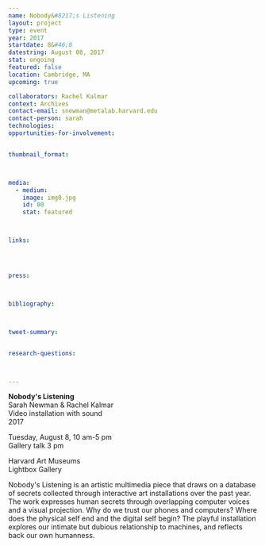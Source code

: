 ```yaml
---
name: Nobody&#8217;s Listening
layout: project
type: event
year: 2017
startdate: 8&#46;8
datestring: August 08, 2017
stat: ongoing
featured: false
location: Cambridge, MA
upcoming: true

collaborators: Rachel Kalmar
context: Archives
contact-email: snewman@metalab.harvard.edu
contact-person: sarah
technologies: 
opportunities-for-involvement:


thumbnail_format:



media:
  - medium:
    image: img0.jpg
    id: 00
    stat: featured



links:




press:



bibliography:



tweet-summary:


research-questions:



---
```

**Nobody's Listening**
<br />Sarah Newman & Rachel Kalmar
<br />Video installation with sound
<br />2017

Tuesday, August 8, 10 am-5 pm
<br />Gallery talk 3 pm

Harvard Art Museums
<br />Lightbox Gallery

Nobody's Listening is an artistic multimedia piece that draws on a database of secrets collected through interactive art installations over the past year. The work expresses human secrets through overlapping computer voices and a visual projection. Why do we trust our phones and computers? Where does the physical self end and the digital self begin? The playful installation explores our intimate but dubious relationship to machines, and reflects back our own humanness. 
